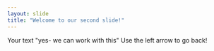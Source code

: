 ```yaml
---
layout: slide
title: "Welcome to our second slide!"
---
```

Your text "yes- we can work with this"
Use the left arrow to go back!
